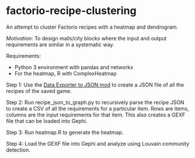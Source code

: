 # factorio-recipe-clustering

An attempt to cluster Factorio recipes with a heatmap and dendrogram. 

*Motivation*: To design malls/city blocks where the input and output requirements are similar in a systematic way. 

Requirements: 

* Python 3 environment with pandas and networkx
* For the heatmap, R with ComplexHeatmap

Step 1: Use the [Data Exporter to JSON mod](https://mods.factorio.com/mod/recipelister) to create a JSON file of all the recipes of the saved game. 

Step 2: Run recipe_json_to_graph.py to recursively parse the recipe JSON to create a CSV of all the requirements for a particular item. Rows are items, columns are the input requirements for that item. This also creates a GEXF file that can be loaded into Gephi. 

Step 3: Run heatmap.R to generate the heatmap. 

Step 4: Load the GEXF file into Gephi and analyze using Louvain community detection. 
